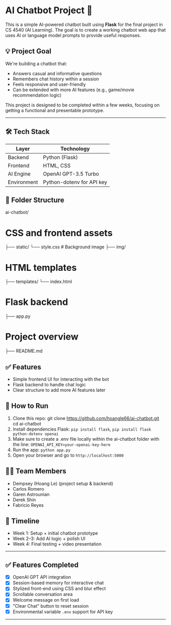 # AI Chatbot Project 🤖

This is a simple AI-powered chatbot built using **Flask** for the final project in CS 4540 (AI Learning). The goal is to create a working chatbot web app that uses AI or language model prompts to provide useful responses.

## 💡 Project Goal
We're building a chatbot that:
- Answers casual and informative questions
- Remembers chat history within a session
- Feels responsive and user-friendly
- Can be extended with more AI features (e.g., game/movie recommendation logic)

This project is designed to be completed within a few weeks, focusing on getting a functional and presentable prototype.

---

## 🛠️ Tech Stack

| Layer        | Technology                  |
|--------------|-----------------------------|
| Backend      | Python (Flask)              |
| Frontend     | HTML, CSS                   |
| AI Engine    | OpenAI GPT-3.5 Turbo        |
| Environment  | Python-dotenv for API key   |

## 📁 Folder Structure
ai-chatbot/ 
# CSS and frontend assets
├── static/ 
    └── style.css
    # Background image
├── img/ 
# HTML templates 
├── templates/
    └── index.html 
# Flask backend 
├── app.py 
# Project overview
├── README.md 


## ✅ Features
- Simple frontend UI for interacting with the bot
- Flask backend to handle chat logic
- Clear structure to add more AI features later


## 🚀 How to Run
1. Clone this repo:
git clone https://github.com/hoangle66/ai-chatbot.git
cd ai-chatbot
2. Install dependencies Flask: `pip install flask`, `pip install flask python-dotenv openai`
3. Make sure to create a .env file locally within the ai-chatbot folder with the line: `OPENAI_API_KEY=your-openai-key-here`
4. Run the app: `python app.py`
5. Open your browser and go to `http://localhost:5000`

## 👨‍💻 Team Members
- Dempsey (Hoang Le) (project setup & backend)
- Carlos Romero
- Garen Astrounian
- Derek Shin
- Fabricio Reyes


## 📅 Timeline
- Week 1: Setup + initial chatbot prototype
- Week 2–3: Add AI logic + polish UI
- Week 4: Final testing + video presentation

---
## ✅ Features Completed

- [x] OpenAI GPT API integration
- [x] Session-based memory for interactive chat
- [x] Stylized front-end using CSS and blur effect
- [x] Scrollable conversation area
- [x] Welcome message on first load
- [x] "Clear Chat" button to reset session
- [x] Environmental variable `.env` support for API key

---




